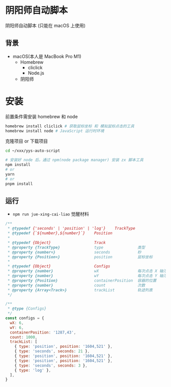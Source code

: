 # 阴阳师自动脚本

阴阳师自动脚本 (只能在 macOS 上使用)

## 背景

- macOS(本人是 MacBook Pro M1)
  - Homebrew
    - cliclick
    - Node.js
  - 阴阳师

# 安装

前置条件需安装 homebrew 和 node

```bash
homebrew install cliclick # 获取鼠标坐标 和 模拟鼠标点击的工具
homebrew install node # JavaScript 运行时环境
```

克隆项目 or 下载项目

```bash
cd ~/xxx/yys-auto-script

# 安装好 node 后，通过 npm(node package manager) 安装 zx 脚本工具
npm install
# or
yarn
# or
pnpm install
```

## 运行

- `npm run jue-xing-cai-liao` 觉醒材料

```js
/**
 * @typedef {'seconds' | 'position' | 'log'}    TrackType
 * @typedef {`${number},${number}`}    Position
 *
 * @typedef {Object}                   Track
 * @property {TrackType}               type               类型
 * @property {number=}                 seconds            秒
 * @property {Position=}               position           鼠标坐标
 *
 * @typedef {Object}                   Configs
 * @property {number}                  wX                 每次点击 X 轴浮动范围
 * @property {number}                  wY                 每次点击 Y 轴浮动范围
 * @property {Position}                containerPosition  容器的位置
 * @property {number}                  count              次数
 * @property {Array<Track>}            trackList          轨迹列表
 */

/**
 * @type {Configs}
 */
const configs = {
  wX: 6, 
  wY: 6,
  containerPosition: '1287,43',
  count: 1000,
  trackList: [
    { type: 'position', position: '1604,521' },
    { type: 'seconds', seconds: 21 },
    { type: 'position', position: '1604,521' },
    { type: 'position', position: '1604,521' },
    { type: 'seconds', seconds: 3 },
    { type: 'log' },
  ],
}
```

